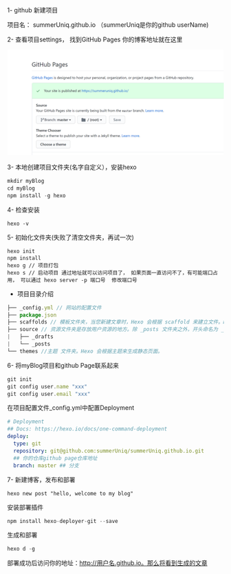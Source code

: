 1- github 新建项目 

项目名： summerUniq.github.io   （summerUniq是你的github userName)

2- 查看项目settings， 找到GitHub Pages 你的博客地址就在这里

![](/img/github博客.png)

3- 本地创建项目文件夹(名字自定义），安装hexo

```javascript
mkdir myBlog
cd myBlog
npm install -g hexo
```

4- 检查安装 

```
hexo -v
```

5- 初始化文件夹(失败了清空文件夹，再试一次)

```
hexo init
npm install
hexo g // 项目打包
hexo s // 启动项目 通过地址就可以访问项目了， 如果页面一直访问不了，有可能端口占用， 可以通过 hexo server -p 端口号  修改端口号
```

- 项目目录介绍

```javascript
├── _config.yml // 网站的配置文件
├── package.json
├── scaffolds // 模板文件夹，当您新建文章时，Hexo 会根据 scaffold 来建立文件。Hexo的模板是指在新建的文章文件中默认填充的内容。例如，如果您修改scaffold/post.md中的Front-matter内容，那么每次新建一篇文章时都会包含这个修改。
├── source // 资源文件夹是存放用户资源的地方。除 _posts 文件夹之外，开头命名为 _ (下划线)的文件 / 文				件夹和隐藏的文件将会被忽略。Markdown 和 HTML 文件会被解析并放到 public 文件夹，而其他				文件会被拷贝过去。
|   ├── _drafts
|   └── _posts 
└── themes //主题 文件夹。Hexo 会根据主题来生成静态页面。
```

6- 将myBlog项目和github Page联系起来

```javascript
git init 
git config user.name "xxx"
git config user.email "xxx"
```

在项目配置文件_config.yml中配置Deployment

```yml
# Deployment
## Docs: https://hexo.io/docs/one-command-deployment
deploy:
  type: git
  repository: git@github.com:summerUniq/summerUniq.github.io.git  
  ## 你的仓库github page仓库地址
  branch: master ## 分支
```

7- 新建博客，发布和部署

```
hexo new post "hello, welcome to my blog"
```

安装部署插件

```javascript
npm install hexo-deployer-git --save
```

生成和部署

```javascript
hexo d -g
```

部署成功后访问你的地址：http://用户名.github.io。那么将看到生成的文章